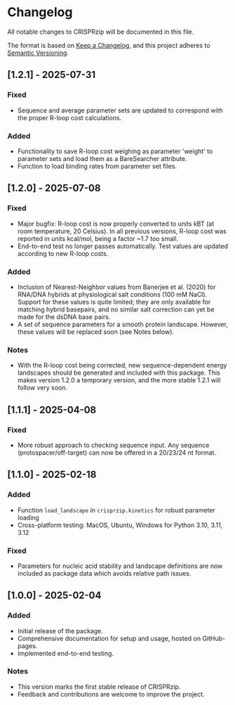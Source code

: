 # Changelog

All notable changes to CRISPRzip will be documented in this file.

The format is based on [Keep a Changelog](https://keepachangelog.com/en/1.0.0/),
and this project adheres to [Semantic Versioning](https://semver.org/spec/v2.0.0.html).

## [1.2.1] - 2025-07-31
### Fixed
- Sequence and average parameter sets are updated to correspond with
  the proper R-loop cost calculations.

### Added
- Functionality to save R-loop cost weighing as parameter 'weight' to
  parameter sets and load them as a BareSearcher attribute.
- Function to load binding rates from parameter set files.


## [1.2.0] - 2025-07-08
### Fixed
- Major bugfix: R-loop cost is now properly converted to units kBT (at 
  room temperature, 20 Celsius). In all previous versions, R-loop cost 
  was reported in units kcal/mol, being a factor ~1.7 too small.
- End-to-end test no longer passes automatically. Test values are updated 
  according to new R-loop costs.

### Added
- Inclusion of Nearest-Neighbor values from Banerjee et al. (2020) for 
  RNA/DNA hybrids at physiological salt conditions (100 mM NaCl). Support 
  for these values is quite limited; they are only available for matching
  hybrid basepairs, and no similar salt correction can yet be made for 
  the dsDNA base pairs.
- A set of sequence parameters for a smooth protein landscape. However, 
  these values will be replaced soon (see Notes below).

### Notes
- With the R-loop cost being corrected, new sequence-dependent energy 
  landscapes should be generated and included with this package. This makes
  version 1.2.0 a temporary version, and the more stable 1.2.1 will
  follow very soon.


## [1.1.1] - 2025-04-08
### Fixed
- More robust approach to checking sequence input. Any sequence (protospacer/off-target)
  can now be offered in a 20/23/24 nt format.

## [1.1.0] - 2025-02-18
### Added
- Function `load_landscape` in `crisprzip.kinetics` for robust parameter loading
- Cross-platform testing: MacOS, Ubuntu, Windows for Python 3.10, 3.11, 3.12

### Fixed
- Parameters for nucleic acid stability and landscape definitions are now included as package data which avoids relative path issues.


## [1.0.0] - 2025-02-04
### Added
- Initial release of the package.
- Comprehensive documentation for setup and usage, hosted on GitHub-pages.
- Implemented end-to-end testing.

### Notes
- This version marks the first stable release of CRISPRzip.
- Feedback and contributions are welcome to improve the project.
